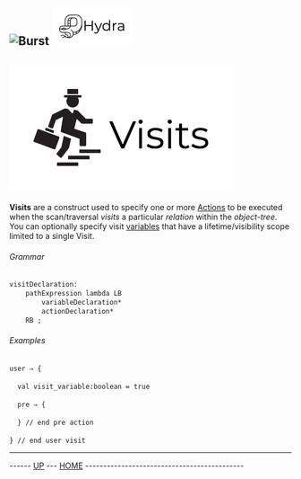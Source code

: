 ![Burst](../doc/burst_small.png "") ![](../../doc/hydra_small.png "")
--
     
![](visits.png "")
--

__Visits__ are a construct used to specify one or more [Actions](actions.md) to be executed
when the scan/traversal _visits_ a particular _relation_ within the _object-tree_. You can optionally
specify visit [variables](variables.md) that have a lifetime/visibility scope limited to a
 single Visit.

###### Grammar
    visitDeclaration:
        pathExpression lambda LB
            variableDeclaration*
            actionDeclaration*
        RB ;

###### Examples

    user ⇒ {
    
      val visit_variable:boolean = true
      
      pre ⇒ {
      
      } // end pre action
      
    } // end user visit


---
------ [UP](../readme.md) ---  [HOME](../../readme.md) --------------------------------------------
